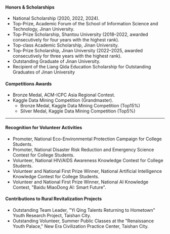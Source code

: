 #### **Honors & Scholarships**
- National Scholarship (2020, 2022, 2024).  
- Top-Prize, Academic Forum of the School of Information Science and Technology, Jinan University.  
- Top-Prize Scholarship, Shantou University (2018–2022, awarded consecutively for four years with the highest rank).
- Top-class Academic Scholarship, Jinan University.  
- Top-Prize Scholarship, Jinan University (2022–2025, awarded consecutively for three years with the highest rank).  
- Outstanding Graduate of Jinan University.
- Recipient of the Liang Qida Education Scholarship for Outstanding Graduates of Jinan University 


#### **Competitions Awards**
- Bronze Medal, ACM-ICPC Asia Regional Contest.  
- Kaggle Data Mining Competition (Grandmaster). 
  - Bronze Medal, Kaggle Data Mining Competition (Top15%)
  - Silver Medal, Kaggle Data Mining Competition (Top5%)

---

#### **Recognition for Volunteer Activities**
- Promoter, National Eco-Environmental Protection Campaign for College Students.  
- Promoter, National Disaster Risk Reduction and Emergency Science Contest for College Students.  
- Volunteer, National HIV/AIDS Awareness Knowledge Contest for College Students.  
- Volunteer and National First Prize Winner, National Artificial Intelligence Knowledge Contest for College Students.  
- Volunteer and National First Prize Winner, National AI Knowledge Contest, "Baidu MiaoDong AI: Smart Future".  


#### **Contributions to Rural Revitalization Projects**
- Outstanding Team Leader, "Yi Qing Talents Returning to Hometown" Youth Research Project, Taishan City.  
- Outstanding Volunteer, Summer Public Classes at the "Renaissance Youth Palace," New Era Civilization Practice Center, Taishan City.  